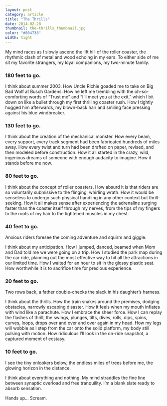 ```yaml
---
layout: post
category: article
title: "The Thrills"
date: 2014-02-28
thumbnail: the-thrills_thumbnail.jpg
color: "#804738"
width: tight
---
```


My mind races as I slowly ascend the lift hill of the roller coaster, the rhythmic clash of metal and wood echoing in my ears. To either side of me sit my favorite strangers, my loyal companions, my two-minute family.

### 180 feet to go.

I think about summer 2003. How Uncle Richie goaded me to take on Big Bad Wolf at Busch Gardens. How he left me trembling with the oh-so-comforting words of “Trust me” and “I’ll meet you at the exit,” which I bit down on like a bullet through my first thrilling coaster rush. How I tightly hugged him afterwards, my blown-back hair and smiling face pressing against his blue windbreaker.

### 130 feet to go.

I think about the creation of the mechanical monster. How every beam, every support, every track segment had been fabricated hundreds of miles away. How every twist and turn had been drafted on paper, revised, and then modeled before construction. How it all started in the crazy, wild, ingenious dreams of someone with enough audacity to imagine. How it stands before me now.

### 80 feet to go.

I think about the concept of roller coasters. How absurd it is that riders are so voluntarily submissive to the flinging, whirling wrath. How it would be senseless to undergo such physical handling in any other context but thrill-seeking. How it all makes sense after experiencing the adrenaline surging faster than the coaster itself through my nerves, from the tips of my fingers to the roots of my hair to the tightened muscles in my chest.

### 40 feet to go.

Anxious riders foresee the coming adventure and squirm and giggle.

I think about my anticipation. How I jumped, danced, beamed when Mom and Dad told me we were going on a trip. How I studied the park map during the car ride, planning out the most effective way to hit all the attractions in our limited time. How I waited for an hour to sit in the glossy plastic seat. How worthwhile it is to sacrifice time for precious experience.

### 20 feet to go.

Two rows back, a father double-checks the slack in his daughter’s harness.

I think about the thrills. How the train snakes around the premises, dodging obstacles, narrowly escaping disaster. How it feels when my mouth inflates with wind like a parachute. How I embrace the sheer force. How I can replay the flashes of thrill, the swings, plunges, tilts, dives, rolls, dips, spins, curves, loops, drops over and over and over again in my head. How my legs will wobble as I step from the car onto the solid platform, my body still pulsing with motion. How ridiculous I’ll look in the on-ride snapshot, a captured moment of ecstasy.

### 10 feet to go.

I see the tiny onlookers below, the endless miles of trees before me, the glowing horizon in the distance.

I think about everything and nothing. My mind straddles the fine line between synaptic overload and free tranquility. I’m a blank slate ready to absorb sensation.

Hands up… Scream.
